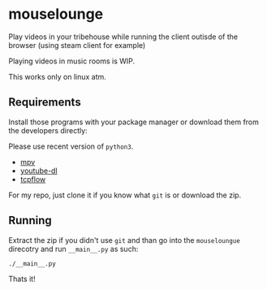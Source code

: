 # mouselounge

Play videos in your tribehouse while running the client outisde of the browser
(using steam client for example)

Playing videos in music rooms is WIP.

This works only on linux atm.

## Requirements

Install those programs with your package manager or download them from the developers
directly:

Please use recent version of `python3`.

- [mpv](https://mpv.io/installation/)
- [youtube-dl](https://github.com/rg3/youtube-dl)
- [tcpflow](https://github.com/simsong/tcpflow)

For my repo, just clone it if you know what `git` is or download the zip.

## Running

Extract the zip if you didn't use `git` and than go into the `mouseloungue` 
direcotry and run `__main__.py` as such:

    ./__main__.py

Thats it!
